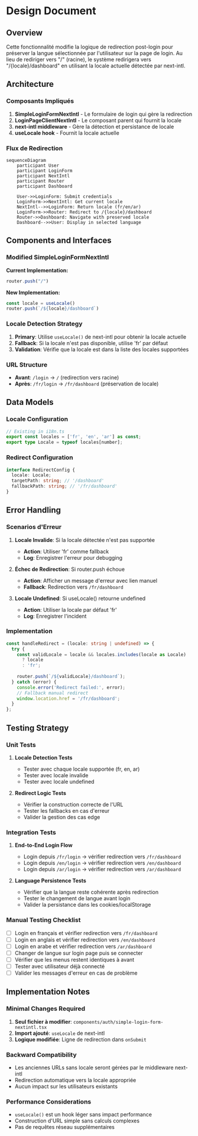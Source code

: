 # Design Document

## Overview

Cette fonctionnalité modifie la logique de redirection post-login pour préserver la langue sélectionnée par l'utilisateur sur la page de login. Au lieu de rediriger vers "/" (racine), le système redirigera vers "/{locale}/dashboard" en utilisant la locale actuelle détectée par next-intl.

## Architecture

### Composants Impliqués

1. **SimpleLoginFormNextIntl** - Le formulaire de login qui gère la redirection
2. **LoginPageClientNextIntl** - Le composant parent qui fournit la locale
3. **next-intl middleware** - Gère la détection et persistance de locale
4. **useLocale hook** - Fournit la locale actuelle

### Flux de Redirection

```mermaid
sequenceDiagram
    participant User
    participant LoginForm
    participant NextIntl
    participant Router
    participant Dashboard

    User->>LoginForm: Submit credentials
    LoginForm->>NextIntl: Get current locale
    NextIntl-->>LoginForm: Return locale (fr/en/ar)
    LoginForm->>Router: Redirect to /{locale}/dashboard
    Router->>Dashboard: Navigate with preserved locale
    Dashboard-->>User: Display in selected language
```

## Components and Interfaces

### Modified SimpleLoginFormNextIntl

**Current Implementation:**
```typescript
router.push("/")
```

**New Implementation:**
```typescript
const locale = useLocale()
router.push(`/${locale}/dashboard`)
```

### Locale Detection Strategy

1. **Primary**: Utilise `useLocale()` de next-intl pour obtenir la locale actuelle
2. **Fallback**: Si la locale n'est pas disponible, utilise 'fr' par défaut
3. **Validation**: Vérifie que la locale est dans la liste des locales supportées

### URL Structure

- **Avant**: `/login` → `/` (redirection vers racine)
- **Après**: `/fr/login` → `/fr/dashboard` (préservation de locale)

## Data Models

### Locale Configuration

```typescript
// Existing in i18n.ts
export const locales = ['fr', 'en', 'ar'] as const;
export type Locale = typeof locales[number];
```

### Redirect Configuration

```typescript
interface RedirectConfig {
  locale: Locale;
  targetPath: string; // '/dashboard'
  fallbackPath: string; // '/fr/dashboard'
}
```

## Error Handling

### Scenarios d'Erreur

1. **Locale Invalide**: Si la locale détectée n'est pas supportée
   - **Action**: Utiliser 'fr' comme fallback
   - **Log**: Enregistrer l'erreur pour debugging

2. **Échec de Redirection**: Si router.push échoue
   - **Action**: Afficher un message d'erreur avec lien manuel
   - **Fallback**: Redirection vers `/fr/dashboard`

3. **Locale Undefined**: Si useLocale() retourne undefined
   - **Action**: Utiliser la locale par défaut 'fr'
   - **Log**: Enregistrer l'incident

### Implementation

```typescript
const handleRedirect = (locale: string | undefined) => {
  try {
    const validLocale = locale && locales.includes(locale as Locale) 
      ? locale 
      : 'fr';
    
    router.push(`/${validLocale}/dashboard`);
  } catch (error) {
    console.error('Redirect failed:', error);
    // Fallback manual redirect
    window.location.href = '/fr/dashboard';
  }
};
```

## Testing Strategy

### Unit Tests

1. **Locale Detection Tests**
   - Tester avec chaque locale supportée (fr, en, ar)
   - Tester avec locale invalide
   - Tester avec locale undefined

2. **Redirect Logic Tests**
   - Vérifier la construction correcte de l'URL
   - Tester les fallbacks en cas d'erreur
   - Valider la gestion des cas edge

### Integration Tests

1. **End-to-End Login Flow**
   - Login depuis `/fr/login` → vérifier redirection vers `/fr/dashboard`
   - Login depuis `/en/login` → vérifier redirection vers `/en/dashboard`
   - Login depuis `/ar/login` → vérifier redirection vers `/ar/dashboard`

2. **Language Persistence Tests**
   - Vérifier que la langue reste cohérente après redirection
   - Tester le changement de langue avant login
   - Valider la persistance dans les cookies/localStorage

### Manual Testing Checklist

- [ ] Login en français et vérifier redirection vers `/fr/dashboard`
- [ ] Login en anglais et vérifier redirection vers `/en/dashboard`
- [ ] Login en arabe et vérifier redirection vers `/ar/dashboard`
- [ ] Changer de langue sur login page puis se connecter
- [ ] Vérifier que les menus restent identiques à avant
- [ ] Tester avec utilisateur déjà connecté
- [ ] Valider les messages d'erreur en cas de problème

## Implementation Notes

### Minimal Changes Required

1. **Seul fichier à modifier**: `components/auth/simple-login-form-nextintl.tsx`
2. **Import ajouté**: `useLocale` de next-intl
3. **Logique modifiée**: Ligne de redirection dans `onSubmit`

### Backward Compatibility

- Les anciennes URLs sans locale seront gérées par le middleware next-intl
- Redirection automatique vers la locale appropriée
- Aucun impact sur les utilisateurs existants

### Performance Considerations

- `useLocale()` est un hook léger sans impact performance
- Construction d'URL simple sans calculs complexes
- Pas de requêtes réseau supplémentaires